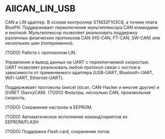 # AllCAN_LIN_USB

CAN и LIN адаптер.
В основе контроллер STM32F103C8, а точнее плата BluePill.
Поддерживает переключение мультиплексора CAN командами и кнопкой.
Мультиплексор позволяет реализовать поддержку различных физических протоколов CAN (HS-CAN, FT-CAN, SW-CAN) или нескольких шин (попеременно).

(TODO) Работа с протоколом LIN.

Управление и вывод данных на UART с переключаемой скоростью. UART позволяет реализовать любой протокол связи с хостом в зависимости от применяемого адаптера (USB-UART, Bluetooth-UART, WiFi-UART, Ethernet-UART).

Поддерживает протоколы lawicel (slcan, CAN-Hacker и многие другие) и GVRET (SavvyCAN).
(TODO) Фильтры, несколько CAN, произвольная скорость.

(TODO) Сохранение настроек в EEPROM.

(TODO) Автоматическое исполнение команд/скриптов из EEPROM/FLASH

(TODO) Поддержка Flash card, сохранение логов.
